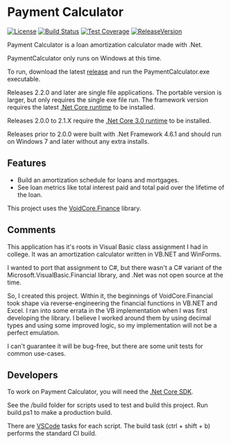 # Payment Calculator

[![License](https://img.shields.io/github/license/void-type/PaymentCalculator.svg)](https://github.com/void-type/PaymentCalculator/blob/master/LICENSE.txt)
[![Build Status](https://img.shields.io/azure-devops/build/void-type/PaymentCalculator/5.svg)](https://dev.azure.com/void-type/PaymentCalculator/_build/latest?definitionId=5&branchName=master)
[![Test Coverage](https://img.shields.io/azure-devops/coverage/void-type/PaymentCalculator/5.svg)](https://dev.azure.com/void-type/PaymentCalculator/_build/latest?definitionId=5&branchName=master)
[![ReleaseVersion](https://img.shields.io/github/release/void-type/PaymentCalculator.svg)](https://github.com/void-type/PaymentCalculator/releases)

Payment Calculator is a loan amortization calculator made with .Net.

PaymentCalculator only runs on Windows at this time.

To run, download the latest [release](https://github.com/void-type/PaymentCalculator/releases) and run the PaymentCalculator.exe executable.

Releases 2.2.0 and later are single file applications. The portable version is larger, but only requires the single exe file run. The framework version requires the latest [.Net Core runtime](https://dotnet.microsoft.com/download) to be installed.

Releases 2.0.0 to 2.1.X require the [.Net Core 3.0 runtime](https://dotnet.microsoft.com/download/dotnet-core/3.0) to be installed.

Releases prior to 2.0.0 were built with .Net Framework 4.6.1 and should run on Windows 7 and later without any extra installs.

## Features

* Build an amortization schedule for loans and mortgages.
* See loan metrics like total interest paid and total paid over the lifetime of the loan.

This project uses the [VoidCore.Finance](https://github.com/void-type/VoidCore) library.

## Comments

This application has it's roots in Visual Basic class assignment I had in college. It was an amortization calculator written in VB.NET and WinForms.

I wanted to port that assignment to C#, but there wasn't a C# variant of the Microsoft.VisualBasic.Financial library, and .Net was not open source at the time.

So, I created this project. Within it, the beginnings of VoidCore.Financial took shape via reverse-engineering the financial functions in VB.NET and Excel. I ran into some errata in the VB implementation when I was first developing the library. I believe I worked around them by using decimal types and using some improved logic, so my implementation will not be a perfect emulation.

I can't guarantee it will be bug-free, but there are some unit tests for common use-cases.

## Developers

To work on Payment Calculator, you will need the [.Net Core SDK](https://dotnet.microsoft.com/download).

See the /build folder for scripts used to test and build this project. Run build.ps1 to make a production build.

There are [VSCode](https://code.visualstudio.com/) tasks for each script. The build task (ctrl + shift + b) performs the standard CI build.
